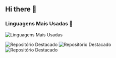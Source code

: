 ## Hi there 👋

<!--
**ndamasc/ndamasc** is a ✨ _special_ ✨ repository because its `README.md` (this file) appears on your GitHub profile.

Here are some ideas to get you started:

- 🔭 I’m currently working on ...
- 🌱 I’m currently learning ...
- 👯 I’m looking to collaborate on ...
- 🤔 I’m looking for help with ...
- 💬 Ask me about ...
- 📫 How to reach me: ...
- 😄 Pronouns: ...
- ⚡ Fun fact: ...
-->
### Linguagens Mais Usadas 🌟
![Linguagens Mais Usadas](https://github-readme-stats.vercel.app/api/top-langs/?username=ndamasc&layout=compact&theme=radical)

![Repositório Destacado](https://github-readme-stats.vercel.app/api/pin/?username=ndamasc&repo=ClearFlow-Sentinel-app&theme=radical)
![Repositório Destacado](https://github-readme-stats.vercel.app/api/pin/?username=ndamasc&repo=CP-Lab-&theme=radical)
![Repositório Destacado](https://github-readme-stats.vercel.app/api/pin/?username=ndamasc&repo=Esp-Sender-Lora&theme=radical)
